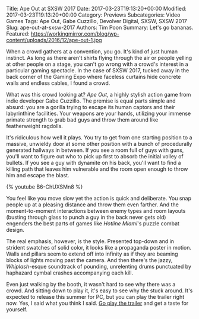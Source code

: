 Title: Ape Out at SXSW 2017
Date: 2017-03-23T19:13:20+00:00
Modified: 2017-03-23T19:13:20+00:00
Category: Previews
Subcategories: Video Games
Tags: Ape Out, Gabe Cuzzillo, Devolver Digital, SXSW, SXSW 2017
Slug: ape-out-at-sxsw-2017
Authors: Tim Poon
Summary: Let's go bananas.
Featured: https://workingmirror.com/blog/wp-content/uploads/2016/12/ape-out-1.jpg

When a crowd gathers at a convention, you go. It's kind of just human instinct. As long as there aren't shirts flying through the air or people yelling at other people on a stage, you can't go wrong with a crowd's interest in a particular gaming spectacle. In the case of SXSW 2017, tucked away in the back corner of the Gaming Expo where faceless curtains hide concrete walls and endless cables, I found a crowd.

What was this crowd looking at? *Ape Out*, a highly stylish action game from indie developer Gabe Cuzzillo. The premise is equal parts simple and absurd: you are a gorilla trying to escape its human captors and their labyrinthine facilities. Your weapons are your hands, utilizing your immense primate strength to grab bad guys and throw them around like featherweight ragdolls.

It's ridiculous how well it plays. You try to get from one starting position to a massive, unwieldy door at some other position with a bunch of procedurally generated hallways in between. If you see a room full of guys with guns, you'll want to figure out who to pick up first to absorb the initial volley of bullets. If you see a guy with dynamite on his back, you'll want to find a killing path that leaves him vulnerable and the room open enough to throw him and escape the blast.

{% youtube B6-ChUXSMn8 %}

You feel like you move slow yet the action is quick and deliberate. You snap people up at a pleasing distance and throw them even farther. And the moment-to-moment interactions between enemy types and room layouts (busting through glass to punch a guy in the back never gets old) engenders the best parts of games like *Hotline Miami*'s puzzle combat design.

The real emphasis, however, is the style. Presented top-down and in strident swatches of solid color, it looks like a propaganda poster in motion. Walls and pillars seem to extend off into infinity as if they are beaming blocks of lights moving past the camera. And then there's the jazzy, *Whiplash*-esque soundtrack of pounding, unrelenting drums punctuated by haphazard cymbal crashes accompanying each kill.

Even just walking by the booth, it wasn't hard to see why there was a crowd. And sitting down to play it, it's easy to see why the stuck around. It's expected to release this summer for PC, but you can play the trailer right now. Yes, I said what you think I said. [Go play the trailer](http://apeoutgame.com) and get a taste for yourself.
